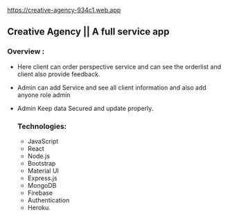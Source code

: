 https://creative-agency-934c1.web.app

## Creative Agency ||  A full service app

### Overview : 
-  Here client can order perspective service and can see the orderlist and client also provide feedback.
-  Admin can add Service and see all client information and also add anyone role admin 
-  Admin Keep data Secured and update properly.

    ### Technologies: 

     - JavaScript
     - React
     - Node.js
     - Bootstrap
     - Material UI
     - Express.js 
     - MongoDB 
     - Firebase
     - Authentication
     - Heroku.
